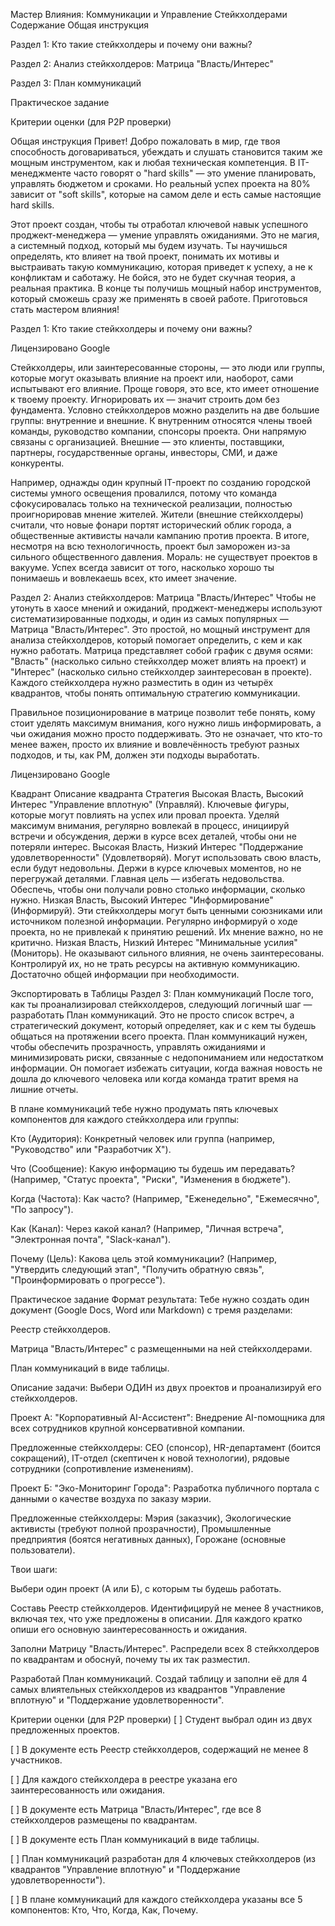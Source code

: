 Мастер Влияния: Коммуникации и Управление Стейкхолдерами
Содержание
Общая инструкция

Раздел 1: Кто такие стейкхолдеры и почему они важны?

Раздел 2: Анализ стейкхолдеров: Матрица "Власть/Интерес"

Раздел 3: План коммуникаций

Практическое задание

Критерии оценки (для P2P проверки)

Общая инструкция
Привет! Добро пожаловать в мир, где твоя способность договариваться, убеждать и слушать становится таким же мощным инструментом, как и любая техническая компетенция. В IT-менеджменте часто говорят о "hard skills" — это умение планировать, управлять бюджетом и сроками. Но реальный успех проекта на 80% зависит от "soft skills", которые на самом деле и есть самые настоящие hard skills.

Этот проект создан, чтобы ты отработал ключевой навык успешного проджект-менеджера — умение управлять ожиданиями. Это не магия, а системный подход, который мы будем изучать. Ты научишься определять, кто влияет на твой проект, понимать их мотивы и выстраивать такую коммуникацию, которая приведет к успеху, а не к конфликтам и саботажу. Не бойся, это не будет скучная теория, а реальная практика. В конце ты получишь мощный набор инструментов, который сможешь сразу же применять в своей работе. Приготовься стать мастером влияния!

Раздел 1: Кто такие стейкхолдеры и почему они важны?

Лицензировано Google

Стейкхолдеры, или заинтересованные стороны, — это люди или группы, которые могут оказывать влияние на проект или, наоборот, сами испытывают его влияние. Проще говоря, это все, кто имеет отношение к твоему проекту. Игнорировать их — значит строить дом без фундамента. Условно стейкхолдеров можно разделить на две большие группы: внутренние и внешние. К внутренним относятся члены твоей команды, руководство компании, спонсоры проекта. Они напрямую связаны с организацией. Внешние — это клиенты, поставщики, партнеры, государственные органы, инвесторы, СМИ, и даже конкуренты.

Например, однажды один крупный IT-проект по созданию городской системы умного освещения провалился, потому что команда сфокусировалась только на технической реализации, полностью проигнорировав мнение жителей. Жители (внешние стейкхолдеры) считали, что новые фонари портят исторический облик города, а общественные активисты начали кампанию против проекта. В итоге, несмотря на всю технологичность, проект был заморожен из-за сильного общественного давления. Мораль: не существует проектов в вакууме. Успех всегда зависит от того, насколько хорошо ты понимаешь и вовлекаешь всех, кто имеет значение.

Раздел 2: Анализ стейкхолдеров: Матрица "Власть/Интерес"
Чтобы не утонуть в хаосе мнений и ожиданий, проджект-менеджеры используют систематизированные подходы, и один из самых популярных — Матрица "Власть/Интерес". Это простой, но мощный инструмент для анализа стейкхолдеров, который помогает определить, с кем и как нужно работать. Матрица представляет собой график с двумя осями: "Власть" (насколько сильно стейкхолдер может влиять на проект) и "Интерес" (насколько сильно стейкхолдер заинтересован в проекте). Каждого стейкхолдера нужно разместить в один из четырёх квадрантов, чтобы понять оптимальную стратегию коммуникации.

Правильное позиционирование в матрице позволит тебе понять, кому стоит уделять максимум внимания, кого нужно лишь информировать, а чьи ожидания можно просто поддерживать. Это не означает, что кто-то менее важен, просто их влияние и вовлечённость требуют разных подходов, и ты, как PM, должен эти подходы выработать.

Лицензировано Google

Квадрант	Описание квадранта	Стратегия
Высокая Власть, Высокий Интерес	"Управление вплотную" (Управляй). Ключевые фигуры, которые могут повлиять на успех или провал проекта.	Уделяй максимум внимания, регулярно вовлекай в процесс, инициируй встречи и обсуждения, держи в курсе всех деталей, чтобы они не потеряли интерес.
Высокая Власть, Низкий Интерес	"Поддержание удовлетворенности" (Удовлетворяй). Могут использовать свою власть, если будут недовольны.	Держи в курсе ключевых моментов, но не перегружай деталями. Главная цель — избегать недовольства. Обеспечь, чтобы они получали ровно столько информации, сколько нужно.
Низкая Власть, Высокий Интерес	"Информирование" (Информируй). Эти стейкхолдеры могут быть ценными союзниками или источником полезной информации.	Регулярно информируй о ходе проекта, но не привлекай к принятию решений. Их мнение важно, но не критично.
Низкая Власть, Низкий Интерес	"Минимальные усилия" (Мониторь). Не оказывают сильного влияния, не очень заинтересованы.	Контролируй их, но не трать ресурсы на активную коммуникацию. Достаточно общей информации при необходимости.

Экспортировать в Таблицы
Раздел 3: План коммуникаций
После того, как ты проанализировал стейкхолдеров, следующий логичный шаг — разработать План коммуникаций. Это не просто список встреч, а стратегический документ, который определяет, как и с кем ты будешь общаться на протяжении всего проекта. План коммуникаций нужен, чтобы обеспечить прозрачность, управлять ожиданиями и минимизировать риски, связанные с недопониманием или недостатком информации. Он помогает избежать ситуации, когда важная новость не дошла до ключевого человека или когда команда тратит время на лишние отчеты.

В плане коммуникаций тебе нужно продумать пять ключевых компонентов для каждого стейкхолдера или группы:

Кто (Аудитория): Конкретный человек или группа (например, "Руководство" или "Разработчик X").

Что (Сообщение): Какую информацию ты будешь им передавать? (Например, "Статус проекта", "Риски", "Изменения в бюджете").

Когда (Частота): Как часто? (Например, "Еженедельно", "Ежемесячно", "По запросу").

Как (Канал): Через какой канал? (Например, "Личная встреча", "Электронная почта", "Slack-канал").

Почему (Цель): Какова цель этой коммуникации? (Например, "Утвердить следующий этап", "Получить обратную связь", "Проинформировать о прогрессе").

Практическое задание
Формат результата:
Тебе нужно создать один документ (Google Docs, Word или Markdown) с тремя разделами:

Реестр стейкхолдеров.

Матрица "Власть/Интерес" с размещенными на ней стейкхолдерами.

План коммуникаций в виде таблицы.

Описание задачи:
Выбери ОДИН из двух проектов и проанализируй его стейкхолдеров.

Проект А: "Корпоративный AI-Ассистент": Внедрение AI-помощника для всех сотрудников крупной консервативной компании.

Предложенные стейкхолдеры: CEO (спонсор), HR-департамент (боится сокращений), IT-отдел (скептичен к новой технологии), рядовые сотрудники (сопротивление изменениям).

Проект Б: "Эко-Мониторинг Города": Разработка публичного портала с данными о качестве воздуха по заказу мэрии.

Предложенные стейкхолдеры: Мэрия (заказчик), Экологические активисты (требуют полной прозрачности), Промышленные предприятия (боятся негативных данных), Горожане (основные пользователи).

Твои шаги:

Выбери один проект (А или Б), с которым ты будешь работать.

Составь Реестр стейкхолдеров. Идентифицируй не менее 8 участников, включая тех, что уже предложены в описании. Для каждого кратко опиши его основную заинтересованность и ожидания.

Заполни Матрицу "Власть/Интерес". Распредели всех 8 стейкхолдеров по квадрантам и обоснуй, почему ты их так разместил.

Разработай План коммуникаций. Создай таблицу и заполни её для 4 самых влиятельных стейкхолдеров из квадрантов "Управление вплотную" и "Поддержание удовлетворенности".

Критерии оценки (для P2P проверки)
[ ] Студент выбрал один из двух предложенных проектов.

[ ] В документе есть Реестр стейкхолдеров, содержащий не менее 8 участников.

[ ] Для каждого стейкхолдера в реестре указана его заинтересованность или ожидания.

[ ] В документе есть Матрица "Власть/Интерес", где все 8 стейкхолдеров размещены по квадрантам.

[ ] В документе есть План коммуникаций в виде таблицы.

[ ] План коммуникаций разработан для 4 ключевых стейкхолдеров (из квадрантов "Управление вплотную" и "Поддержание удовлетворенности").

[ ] В плане коммуникаций для каждого стейкхолдера указаны все 5 компонентов: Кто, Что, Когда, Как, Почему.